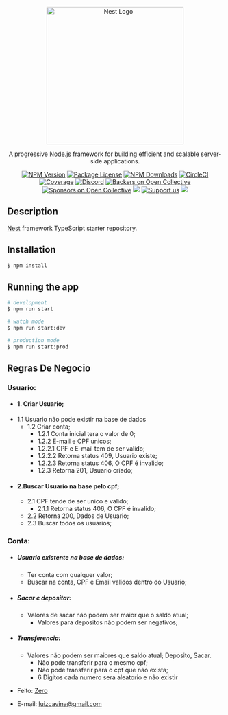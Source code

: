 <p align="center">
  <a href="http://nestjs.com/" target="blank"><img src="https://nestjs.com/img/logo_text.svg" width="320" alt="Nest Logo" /></a>
</p>

[circleci-image]: https://img.shields.io/circleci/build/github/nestjs/nest/master?token=abc123def456
[circleci-url]: https://circleci.com/gh/nestjs/nest

  <p align="center">A progressive <a href="http://nodejs.org" target="_blank">Node.js</a> framework for building efficient and scalable server-side applications.</p>
    <p align="center">
<a href="https://www.npmjs.com/~nestjscore" target="_blank"><img src="https://img.shields.io/npm/v/@nestjs/core.svg" alt="NPM Version" /></a>
<a href="https://www.npmjs.com/~nestjscore" target="_blank"><img src="https://img.shields.io/npm/l/@nestjs/core.svg" alt="Package License" /></a>
<a href="https://www.npmjs.com/~nestjscore" target="_blank"><img src="https://img.shields.io/npm/dm/@nestjs/common.svg" alt="NPM Downloads" /></a>
<a href="https://circleci.com/gh/nestjs/nest" target="_blank"><img src="https://img.shields.io/circleci/build/github/nestjs/nest/master" alt="CircleCI" /></a>
<a href="https://coveralls.io/github/nestjs/nest?branch=master" target="_blank"><img src="https://coveralls.io/repos/github/nestjs/nest/badge.svg?branch=master#9" alt="Coverage" /></a>
<a href="https://discord.gg/G7Qnnhy" target="_blank"><img src="https://img.shields.io/badge/discord-online-brightgreen.svg" alt="Discord"/></a>
<a href="https://opencollective.com/nest#backer" target="_blank"><img src="https://opencollective.com/nest/backers/badge.svg" alt="Backers on Open Collective" /></a>
<a href="https://opencollective.com/nest#sponsor" target="_blank"><img src="https://opencollective.com/nest/sponsors/badge.svg" alt="Sponsors on Open Collective" /></a>
  <a href="https://paypal.me/kamilmysliwiec" target="_blank"><img src="https://img.shields.io/badge/Donate-PayPal-ff3f59.svg"/></a>
    <a href="https://opencollective.com/nest#sponsor"  target="_blank"><img src="https://img.shields.io/badge/Support%20us-Open%20Collective-41B883.svg" alt="Support us"></a>
  <a href="https://twitter.com/nestframework" target="_blank"><img src="https://img.shields.io/twitter/follow/nestframework.svg?style=social&label=Follow"></a>
</p>
  <!--[![Backers on Open Collective](https://opencollective.com/nest/backers/badge.svg)](https://opencollective.com/nest#backer)
  [![Sponsors on Open Collective](https://opencollective.com/nest/sponsors/badge.svg)](https://opencollective.com/nest#sponsor)-->

## Description

[Nest](https://github.com/nestjs/nest) framework TypeScript starter repository.

## Installation

```bash
$ npm install
```

## Running the app

```bash
# development
$ npm run start

# watch mode
$ npm run start:dev

# production mode
$ npm run start:prod
```

## Regras De Negocio
### Usuario:
 + #### 1. Criar Usuario;
  * 1.1 Usuario não pode existir na base de dados
    * 1.2 Criar conta;
      * 1.2.1 Conta inicial tera o valor de 0;
      *  1.2.2 E-mail e CPF unicos;
        *  1.2.2.1 CPF e E-mail tem de ser valido;
        *   1.2.2.2 Retorna status 409, Usuario existe;
        *   1.2.2.3 Retorna status 406, O CPF é invalido;
      * 1.2.3 Retorna 201, Usuario criado;

+ #### 2.Buscar Usuario na base pelo cpf;
  * 2.1 CPF tende de ser unico e valido;
     * 2.1.1 Retorna status 406, O CPF é invalido;
  * 2.2 Retorna 200, Dados de Usuario;
  * 2.3 Buscar todos os usuarios;

### Conta:

+ ##### Usuario existente na base de dados:
     * Ter conta com qualquer valor;
     * Buscar na conta, CPF e Email validos dentro do Usuario;

+ ##### Sacar e depositar:
    *  Valores de sacar não podem ser maior que o saldo atual;
       * Valores para depositos não podem ser negativos;

+ ##### Transferencia:
   *  Valores não podem ser maiores que saldo atual; Deposito, Sacar.
       * Não pode transferir para o mesmo cpf;
        * Não pode transferir para o cpf que não exista;
       * 6 Digitos cada numero sera aleatorio e não existir

+ Feito: [Zero](http://instagram.com/zero_raven23/ "Zero")
+ E-mail:  luizcavina@gmail.com
